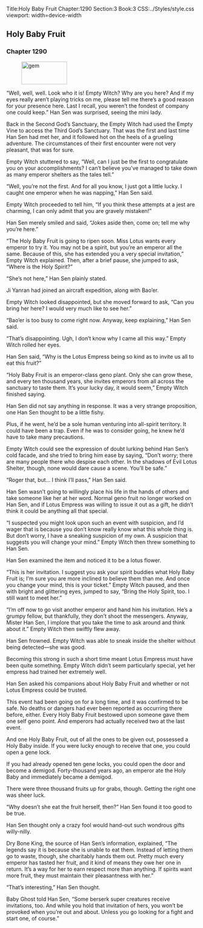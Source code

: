 Title:Holy Baby Fruit 
Chapter:1290 
Section:3 
Book:3 
CSS:../Styles/style.css 
viewport: width=device-width
  
## Holy Baby Fruit
### Chapter 1290 
<figure>
	<img src="../Images/gem.gif" alt="gem" id="gem" width="120" height="60" />
</figure>
  

  
  “Well, well, well. Look who it is! Empty Witch? Why are you here? And if my eyes really aren’t playing tricks on me, please tell me there’s a good reason for your presence here. Last I recall, you weren’t the fondest of company one could keep.” Han Sen was surprised, seeing the mini lady.

Back in the Second God’s Sanctuary, the Empty Witch had used the Empty Vine to access the Third God’s Sanctuary. That was the first and last time Han Sen had met her, and it followed hot on the heels of a grueling adventure. The circumstances of their first encounter were not very pleasant, that was for sure.

Empty Witch stuttered to say, “Well, can I just be the first to congratulate you on your accomplishments? I can’t believe you’ve managed to take down as many emperor shelters as the tales tell.”

“Well, you’re not the first. And for all you know, I just got a little lucky. I caught one emperor when he was napping,” Han Sen said.

Empty Witch proceeded to tell him, “If you think these attempts at a jest are charming, I can only admit that you are gravely mistaken!”

Han Sen merely smiled and said, “Jokes aside then, come on; tell me why you’re here.”

“The Holy Baby Fruit is going to ripen soon. Miss Lotus wants every emperor to try it. You may not be a spirit, but you’re an emperor all the same. Because of this, she has extended you a very special invitation,” Empty Witch explained. Then, after a brief pause, she jumped to ask, “Where is the Holy Spirit?”

“She’s not here,” Han Sen plainly stated.

Ji Yanran had joined an aircraft expedition, along with Bao’er.

Empty Witch looked disappointed, but she moved forward to ask, “Can you bring her here? I would very much like to see her.”

“Bao’er is too busy to come right now. Anyway, keep explaining,” Han Sen said.

“That’s disappointing. Ugh, I don’t know why I came all this way.” Empty Witch rolled her eyes.

Han Sen said, “Why is the Lotus Empress being so kind as to invite us all to eat this fruit?”

“Holy Baby Fruit is an emperor-class geno plant. Only she can grow these, and every ten thousand years, she invites emperors from all across the sanctuary to taste them. It’s your lucky day, it would seem,” Empty Witch finished saying.

Han Sen did not say anything in response. It was a very strange proposition, one Han Sen thought to be a little fishy.

Plus, if he went, he’d be a sole human venturing into all-spirit territory. It could have been a trap. Even if he was to consider going, he knew he’d have to take many precautions.

Empty Witch could see the expression of doubt lurking behind Han Sen’s cold facade, and she tried to bring him ease by saying, “Don’t worry; there are many people there who despise each other. In the shadows of Evil Lotus Shelter, though, none would dare cause a scene. You’ll be safe.”

“Roger that, but… I think I’ll pass,” Han Sen said.

Han Sen wasn’t going to willingly place his life in the hands of others and take someone like her at her word. Normal geno fruit no longer worked on Han Sen, and if Lotus Empress was willing to issue it out as a gift, he didn’t think it could be anything all that special.

“I suspected you might look upon such an event with suspicion, and I’d wager that is because you don’t know really know what this whole thing is. But don’t worry, I have a sneaking suspicion of my own. A suspicion that suggests you will change your mind.” Empty Witch then threw something to Han Sen.

Han Sen examined the item and noticed it to be a lotus flower.

“This is her invitation. I suggest you ask your spirit buddies what Holy Baby Fruit is; I’m sure you are more inclined to believe them than me. And once you change your mind, this is your ticket.” Empty Witch paused, and then with bright and glittering eyes, jumped to say, “Bring the Holy Spirit, too. I still want to meet her.”

“I’m off now to go visit another emperor and hand him his invitation. He’s a grumpy fellow, but thankfully, they don’t shoot the messengers. Anyway, Mister Han Sen, I implore that you take the time to ask around and think about it.” Empty Witch then swiftly flew away.

Han Sen frowned. Empty Witch was able to sneak inside the shelter without being detected—she was good.

Becoming this strong in such a short time meant Lotus Empress must have been quite something. Empty Witch didn’t seem particularly special, yet her empress had trained her extremely well.

Han Sen asked his companions about Holy Baby Fruit and whether or not Lotus Empress could be trusted.

This event had been going on for a long time, and it was confirmed to be safe. No deaths or dangers had ever been reported as occurring there before, either. Every Holy Baby Fruit bestowed upon someone gave them one self geno point. And emperors had actually received two at the last event.

And one Holy Baby Fruit, out of all the ones to be given out, possessed a Holy Baby inside. If you were lucky enough to receive that one, you could open a gene lock.

If you had already opened ten gene locks, you could open the door and become a demigod. Forty-thousand years ago, an emperor ate the Holy Baby and immediately became a demigod.

There were three thousand fruits up for grabs, though. Getting the right one was sheer luck.

“Why doesn’t she eat the fruit herself, then?” Han Sen found it too good to be true.

Han Sen thought only a crazy fool would hand-out such wondrous gifts willy-nilly.

Dry Bone King, the source of Han Sen’s information, explained, “The legends say it is because she is unable to eat them. Instead of letting them go to waste, though, she charitably hands them out. Pretty much every emperor has tasted her fruit, and it kind of means they owe her one in return. It’s a way for her to earn respect more than anything. If spirits want more fruit, they must maintain their pleasantness with her.”

“That’s interesting,” Han Sen thought.

Baby Ghost told Han Sen, “Some berserk super creatures receive invitations, too. And while you hold that invitation of hers, you won’t be provoked when you’re out and about. Unless you go looking for a fight and start one, of course.”
